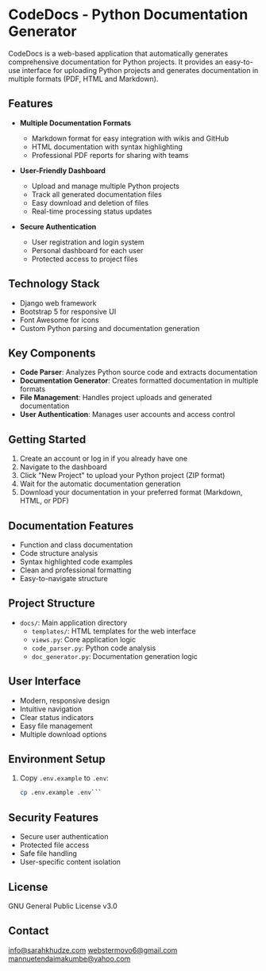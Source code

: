 # CodeDocs - Python Documentation Generator

CodeDocs is a web-based application that automatically generates comprehensive documentation for Python projects. It provides an easy-to-use interface for uploading Python projects and generates documentation in multiple formats (PDF, HTML and Markdown).

## Features

- **Multiple Documentation Formats**
  - Markdown format for easy integration with wikis and GitHub
  - HTML documentation with syntax highlighting
  - Professional PDF reports for sharing with teams

- **User-Friendly Dashboard**
  - Upload and manage multiple Python projects
  - Track all generated documentation files
  - Easy download and deletion of files
  - Real-time processing status updates

- **Secure Authentication**
  - User registration and login system
  - Personal dashboard for each user
  - Protected access to project files

## Technology Stack

- Django web framework
- Bootstrap 5 for responsive UI
- Font Awesome for icons
- Custom Python parsing and documentation generation

## Key Components

- **Code Parser**: Analyzes Python source code and extracts documentation
- **Documentation Generator**: Creates formatted documentation in multiple formats
- **File Management**: Handles project uploads and generated documentation
- **User Authentication**: Manages user accounts and access control

## Getting Started

1. Create an account or log in if you already have one
2. Navigate to the dashboard
3. Click "New Project" to upload your Python project (ZIP format)
4. Wait for the automatic documentation generation
5. Download your documentation in your preferred format (Markdown, HTML, or PDF)

## Documentation Features

- Function and class documentation
- Code structure analysis
- Syntax highlighted code examples
- Clean and professional formatting
- Easy-to-navigate structure

## Project Structure

- `docs/`: Main application directory
  - `templates/`: HTML templates for the web interface
  - `views.py`: Core application logic
  - `code_parser.py`: Python code analysis
  - `doc_generator.py`: Documentation generation logic

## User Interface

- Modern, responsive design
- Intuitive navigation
- Clear status indicators
- Easy file management
- Multiple download options

## Environment Setup

1. Copy `.env.example` to `.env`:
   ```bash
   cp .env.example .env```

## Security Features

- Secure user authentication
- Protected file access
- Safe file handling
- User-specific content isolation

## License

GNU General Public License v3.0

## Contact

info@sarahkhudze.com
webstermoyo6@gmail.com
mannuetendaimakumbe@yahoo.com

